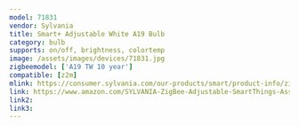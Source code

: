 ```yaml
---
model: 71831
vendor: Sylvania
title: Smart+ Adjustable White A19 Bulb
category: bulb
supports: on/off, brightness, colortemp
image: /assets/images/devices/71831.jpg
zigbeemodel: ['A19 TW 10 year']
compatible: [z2m]
mlink: https://consumer.sylvania.com/our-products/smart/product-info/zigbee/smart-zigbee-adjustable-white-a19-led-light-bulb/index.jsp
link: https://www.amazon.com/SYLVANIA-ZigBee-Adjustable-SmartThings-Assistant/dp/B0787HH3K6
link2: 
link3: 
---
```




